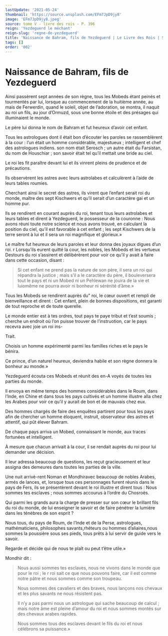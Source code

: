 ```yaml
---
lastUpdate: '2021-05-24'
thumbnail: 'https://source.unsplash.com/EFm7JpD9jy8'
image: 'EFm7JpD9jy8.jpeg'
source: tome V - livre des rois - P. 396
reign: 'Yezdeguerd le méchant'
reign-slug: 'regne-de-yezdeguerd'
title: 'Naissance de Bahram, fils de Yezdeguerd | Le Livre des Rois | Shâhnâmeh'
tags: []
order: '002'
---
```


# Naissance de Bahram, fils de Yezdeguerd

Ainsi passèrent sept années de son règne, tous les Mobeds étant peinés et tourmentés par lui, lorsque au commencement de la huitième année, au mais de Ferwerdin, quand le soleil, objet de l’adoration, se montra, il naquit au roi un fils, au jour d’Ormuzd, sous une bonne étoile et des présages qui illuminaient le monde.

Le père lui donna le nom de Bahram et fut heureux d’avoir cet enfant.

Tous les astrologues dont il était bon d’écouter les paroles se rassemblèrent à la cour : l’un était un homme considérable, majestueux ; intelligent et chef des astrologues indiens. son nom était Serosch ; un autre était du Farsistan, du nom de Houschiar ; son savoir était tel qu’il mettait une bride au ciel.

Le roi les fit paraître devant lui et ils vinrent pleins de prudence et de précautions.

Ils observèrent les astres avec leurs astrolabes et calculèrent à l’aide de leurs tables roumies.

Cherchant ainsi le secret des astres, ils virent que l’enfant serait roi du monde, maître des sept Kischwers et qu’il serait d’un caractère gai et un homme pur.

Ils se rendirent en courant auprès du roi, tenant tous leurs astrolabes et leurs tables et dirent à Yezdeguerd, le possesseur de la couronne : Nous avons réuni toute notre science et nous avons trouvé, en calculant la position du ciel, qu’il est favorable à cet enfant ; les sept Kischwers de la terre seront à lui et il sera un roi magnifique et glorieux.»

Le maître fut heureux de leurs paroles et leur donna des joyaux digues d’un roi. r Lorsqu’ils eurent quitté la cour, les nobles, les Mobeds et les vertueux Destours du roi s’assirent et délibérèrent pour voir ce qu’il y avait à faire dans cette occasion, disant :

> Si cet enfant ne prend pas la nature de son père, il sera un roi qui répandra la justice ; mais s’il a le caractère du père, il bouleversera tout le pays et ni un Mobed ni un Pehlewan ne jouira de la vie et luiomême ne pourra avoir ni bonheur ni sérénité d’âme.»

Tous les Mobeds se rendirent auprès du" roi, le cœur ouvert et rempli de bienveillance et dirent : Cet enfant, plein de bonnes dispositions, est garanti de tout reproche et de toute querelle.

Le monde entier est à tes ordres, tout pays te paye tribut et t’est soumis ; cherche un endroit où l’on puisse trouver de l’instruotion, car le pays recevra avec joie un roi ins-

Trait.

Choisis un homme expérimenté parmi les familles riches et le pays le bénira.

Ce prince, d’un naturel heureux, deviendra habile et son règne donnera le bonheur au monde.»

Yezdeguerd écouta ces Mobeds et réunit des en-A voyés de toutes les parties du monde.

Il envoya en même temps des hommes considérables dans le Roum, dans l’Inde, en Chine et dans tous les pays cultivés et un homme illustre alla chez les Arabes pour voir ce qu’il y aurait de bon et de mauvais chez eux.

Des hommes chargés de faire des enquêtes partirent pour tous les pays afin de chercher un homme éloquent, instruit, observateur des astres et attentif, qui pût élever Bahram.

De chaque pays arriva un Mobed, connaissant le monde, aux traces fortunées et intelligent.

À mesure que chacun arrivait à la cour, il se rendait auprès du roi pour lui demander une décision.

Il leur adressa beaucoup de questions, les reçut gracieusement et leur assigna des demeures dans toutes les parties de la ville.

Une nuit arrivè-rent Noman et Mondhiravec beaucoup de nobles Arabes, armés de lances, et, lorsque tous ces personnages furent réunis dans le pays de Fers, ils se présentèrent devant le roi illustre et dirent tous : Nous sommes tes esclaves ; nous sommes accourus à l’ordre du Chosroës.

Qui parmi les grands aura la charge de presser sur son cœur le brillant fils du roi du monde, de lui enseigner le savoir et de faire pénétrer la lumière dans les ténèbres de son esprit ?

Nous tous, du pays de Roum, de l’Inde et de la Perse, astrologues, mathématiciens, philosophes savants,rhéteurs ou hommes d’aliaires,nous sommes la poussière sous ses pieds, tous prêts à lui servir de guide vers le savoir.

Regarde et décide qui de nous te plaît ou peut t’être utile.»

Mondhir dit :

> Nous aussi sommes tes esclaves, nous ne vivons dans le monde que pour le roi ; le r roi sait ce que nous pouvons faire, car il est comme notre pâtre et nous sommes comme son troupeau.
>
> Nous sommes des cavaliers et des braves, nous lançons nos chevaux et les plus savants ne nous résistent pas.
>
> Il n’y a pas parmi nous un astrologue qui sache beaucoup de calcul ; mais notre âme est pleine d’amour du roi et nous sommes montés sur des chevaux arabes rapides.
>
> Nous sommes tous des esclaves devant le fils du roi et nous célébrons sa puissance.»
